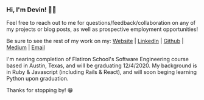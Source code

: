 ### Hi, I'm Devin! 👋🏼

Feel free to reach out to me for questions/feedback/collaboration on any of my projects or blog posts, as well as prospective employment opportunities!

Be sure to see the rest of my work on my: [Website](https://devindavis5.github.io/) | [LinkedIn](https://www.linkedin.com/in/devinrdavis) | [Github](https://github.com/devindavis5) | [Medium](https://devindavisdev.medium.com/) | [Email](mailto:devinrdavis555@gmail.com)

I'm nearing completion of Flatiron School's Software Engineering course based in Austin, Texas, and will be graduating 12/4/2020.
My background is in Ruby & Javascript (including Rails & React), and will soon beging learning Python upon graduation.

Thanks for stopping by! 😁
